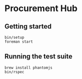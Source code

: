 # Procurement Hub


## Getting started

```
bin/setup
foreman start
```

## Running the test suite

```
brew install phantomjs
bin/rspec
```
